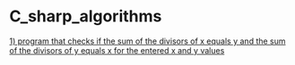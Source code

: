 # C_sharp_algorithms

<a  href="https://github.com/ahmetgunerx/C_sharp_algorithms/blob/main/1.cs">1) program that checks if the sum of the divisors of x equals y and the sum of the divisors of y equals x for the entered x and y values</a>
